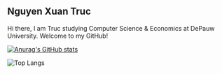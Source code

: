 Nguyen Xuan Truc 
--------------------------------------------------

Hi there, I am Truc studying Computer Science & Economics at DePauw University. Welcome to my GitHub! 


[![Anurag's GitHub stats](https://github-readme-stats.vercel.app/api?username=trucnguyen10)](https://github.com/anuraghazra/github-readme-stats)

![Top Langs](https://github-readme-stats.vercel.app/api/top-langs/?username=trucnguyen10&langs_count=8)





